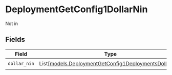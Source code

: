 # DeploymentGetConfig1DollarNin

Not in


## Fields

| Field                                                                                                          | Type                                                                                                           | Required                                                                                                       | Description                                                                                                    |
| -------------------------------------------------------------------------------------------------------------- | -------------------------------------------------------------------------------------------------------------- | -------------------------------------------------------------------------------------------------------------- | -------------------------------------------------------------------------------------------------------------- |
| `dollar_nin`                                                                                                   | List[[models.DeploymentGetConfig1DeploymentsDollarNin](../models/deploymentgetconfig1deploymentsdollarnin.md)] | :heavy_check_mark:                                                                                             | N/A                                                                                                            |